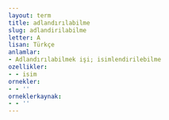 ```yaml
---
layout: term
title: adlandırılabilme
slug: adlandirilabilme
letter: A
lisan: Türkçe
anlamlar:
- Adlandırılabilmek işi; isimlendirilebilme
ozellikler:
- - isim
ornekler:
- - ''
orneklerkaynak:
- - ''
---
```


